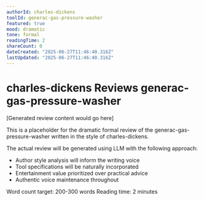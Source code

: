 ```yaml
---
authorId: charles-dickens
toolId: generac-gas-pressure-washer
featured: true
mood: dramatic
tone: formal
readingTime: 2
shareCount: 0
dateCreated: "2025-06-27T11:46:40.316Z"
lastUpdated: "2025-06-27T11:46:40.316Z"
---
```


# charles-dickens Reviews generac-gas-pressure-washer

[Generated review content would go here]

This is a placeholder for the dramatic formal review of the generac-gas-pressure-washer written in the style of charles-dickens.

The actual review will be generated using LLM with the following approach:
- Author style analysis will inform the writing voice
- Tool specifications will be naturally incorporated
- Entertainment value prioritized over practical advice
- Authentic voice maintenance throughout

Word count target: 200-300 words
Reading time: 2 minutes
